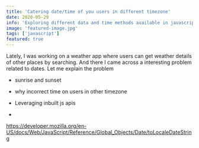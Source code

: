 ```yaml
---
title: 'Catering date/time of you users in different timezone'
date: 2020-05-29
info: 'Exploring different data and time methods available in javascript which takes it easier to work international timezones'
image: 'featured-image.jpg'
tags: ['javascript']
featured: true
---
```


Lately, I was working on a weather app where users can get weather details of other places by searching. And there I came across a interesting problem related to dates. Let me explain the problem

- sunrise and sunset
- why incorrect time on users in other timezone

- Leveraging inbuilt js apis
-

https://developer.mozilla.org/en-US/docs/Web/JavaScript/Reference/Global_Objects/Date/toLocaleDateString
